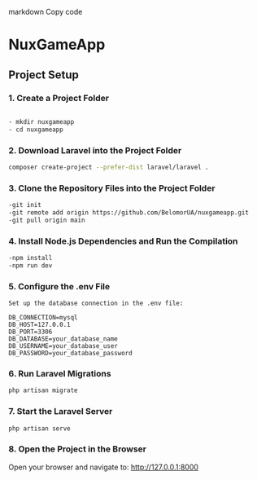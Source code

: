 markdown
Copy code
# NuxGameApp

## Project Setup

### 1. Create a Project Folder
```bash

- mkdir nuxgameapp
- cd nuxgameapp
```
### 2. Download Laravel into the Project Folder
```bash
composer create-project --prefer-dist laravel/laravel .
```
### 3. Clone the Repository Files into the Project Folder
```bash
-git init
-git remote add origin https://github.com/BelomorUA/nuxgameapp.git
-git pull origin main
```
### 4. Install Node.js Dependencies and Run the Compilation
```bash
-npm install
-npm run dev
```
### 5. Configure the .env File
```plaintext
Set up the database connection in the .env file:

DB_CONNECTION=mysql
DB_HOST=127.0.0.1
DB_PORT=3306
DB_DATABASE=your_database_name
DB_USERNAME=your_database_user
DB_PASSWORD=your_database_password
```
### 6. Run Laravel Migrations
```bash
php artisan migrate
```
### 7. Start the Laravel Server
```bash
php artisan serve
```
### 8. Open the Project in the Browser
Open your browser and navigate to: http://127.0.0.1:8000
